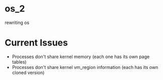 # os_2
rewriting os

# Current Issues
* Processes don't share kernel memory (each one has its own page tables)
* Processes don't share kernel vm_region information (each has its own cloned version)